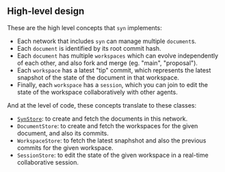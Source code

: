 
## High-level design

These are the high level concepts that `syn` implements:

- Each network that includes `syn` can manage multiple `document`s.
- Each `document` is identified by its root commit hash.
- Each `document` has multiple `workspaces` which can evolve independently of each other, and also fork and merge (eg. "main", "proposal"). 
- Each `workspace` has a latest "tip" commit, which represents the latest snapshot of the state of the document in that workspace.
- Finally, each `workspace` has a `session`, which you can join to edit the state of the workspace collaboratively with other agents.

And at the level of code, these concepts translate to these classes:

- [`SynStore`](/api/syn-store): to create and fetch the documents in this network.
- `DocumentStore`: to create and fetch the workspaces for the given document, and also its commits.
- `WorkspaceStore`: to fetch the latest snaphshot and also the previous commits for the given workspace.
- `SessionStore`: to edit the state of the given workspace in a real-time collaborative session.

